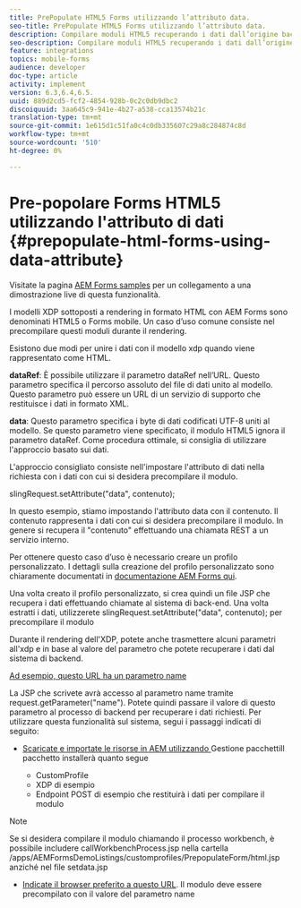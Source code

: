 ```yaml
---
title: PrePopulate HTML5 Forms utilizzando l’attributo data.
seo-title: PrePopulate HTML5 Forms utilizzando l’attributo data.
description: Compilare moduli HTML5 recuperando i dati dall’origine back-end.
seo-description: Compilare moduli HTML5 recuperando i dati dall’origine back-end.
feature: integrations
topics: mobile-forms
audience: developer
doc-type: article
activity: implement
version: 6.3,6.4,6.5.
uuid: 889d2cd5-fcf2-4854-928b-0c2c0db9dbc2
discoiquuid: 3aa645c9-941e-4b27-a538-cca13574b21c
translation-type: tm+mt
source-git-commit: 1e615d1c51fa0c4c0db335607c29a8c284874c8d
workflow-type: tm+mt
source-wordcount: '510'
ht-degree: 0%

---
```



# Pre-popolare Forms HTML5 utilizzando l&#39;attributo di dati {#prepopulate-html-forms-using-data-attribute}

Visitate la pagina [ AEM Forms samples](https://forms.enablementadobe.com/content/samples/samples.html?query=0) per un collegamento a una dimostrazione live di questa funzionalità.

I modelli XDP sottoposti a rendering in formato HTML con  AEM Forms sono denominati HTML5 o Forms mobile. Un caso d’uso comune consiste nel precompilare questi moduli durante il rendering.

Esistono due modi per unire i dati con il modello xdp quando viene rappresentato come HTML.

**dataRef**: È possibile utilizzare il parametro dataRef nell’URL. Questo parametro specifica il percorso assoluto del file di dati unito al modello. Questo parametro può essere un URL di un servizio di supporto che restituisce i dati in formato XML.

**data**: Questo parametro specifica i byte di dati codificati UTF-8 uniti al modello. Se questo parametro viene specificato, il modulo HTML5 ignora il parametro dataRef. Come procedura ottimale, si consiglia di utilizzare l&#39;approccio basato sui dati.

L&#39;approccio consigliato consiste nell&#39;impostare l&#39;attributo di dati nella richiesta con i dati con cui si desidera precompilare il modulo.

slingRequest.setAttribute(&quot;data&quot;, contenuto);

In questo esempio, stiamo impostando l&#39;attributo data con il contenuto. Il contenuto rappresenta i dati con cui si desidera precompilare il modulo. In genere si recupera il &quot;contenuto&quot; effettuando una chiamata REST a un servizio interno.

Per ottenere questo caso d’uso è necessario creare un profilo personalizzato. I dettagli sulla creazione del profilo personalizzato sono chiaramente documentati in [ documentazione AEM Forms qui](https://helpx.adobe.com/aem-forms/6/html5-forms/custom-profile.html).

Una volta creato il profilo personalizzato, si crea quindi un file JSP che recupera i dati effettuando chiamate al sistema di back-end. Una volta estratti i dati, utilizzerete slingRequest.setAttribute(&quot;data&quot;, contenuto); per precompilare il modulo

Durante il rendering dell&#39;XDP, potete anche trasmettere alcuni parametri all&#39;xdp e in base al valore del parametro che potete recuperare i dati dal sistema di backend.

[Ad esempio, questo URL ha un parametro name](http://localhost:4502/content/dam/formsanddocuments/PrepopulateMobileForm.xdp/jcr:content?name=john)

La JSP che scrivete avrà accesso al parametro name tramite request.getParameter(&quot;name&quot;). Potete quindi passare il valore di questo parametro al processo di backend per recuperare i dati richiesti.
Per utilizzare questa funzionalità sul sistema, segui i passaggi indicati di seguito:

* [Scaricate e importate le risorse in AEM utilizzando ](assets/prepopulatemobileform.zip)
Gestione pacchettiIl pacchetto installerà quanto segue

   * CustomProfile
   * XDP di esempio
   * Endpoint POST di esempio che restituirà i dati per compilare il modulo

>[!NOTE]
>
>Se si desidera compilare il modulo chiamando il processo workbench, è possibile includere callWorkbenchProcess.jsp nella cartella /apps/AEMFormsDemoListings/customprofiles/PrepopulateForm/html.jsp anziché nel file setdata.jsp

* [Indicate il browser preferito a questo URL](http://localhost:4502/content/dam/formsanddocuments/PrepopulateMobileForm.xdp/jcr:content?name=Adobe%20Systems). Il modulo deve essere precompilato con il valore del parametro name
